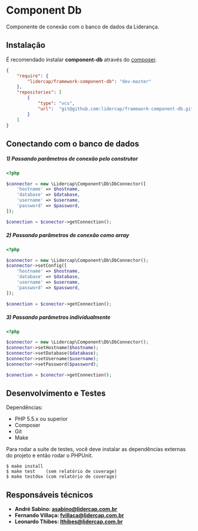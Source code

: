 Component Db
============

Componente de conexão com o banco de dados da Liderança.

Instalação
----------

É recomendado instalar **component-db** através do [composer](http://getcomposer.org).

```json
{
    "require": {
        "lidercap/framework-component-db": "dev-master"
    },
    "repositories": [
        {
            "type": "vcs",
            "url":  "git@github.com:lidercap/framework-component-db.git"
        }
    ]
}
```

Conectando com o banco de dados
-------------------------------

##### 1) Passando parâmetros de conexão pelo construtor

```php
<?php

$connector = new \Lidercap\Component\Db\DbConnector([
    'hostname' => $hostname,
    'database' => $database,
    'username' => $username,
    'password' => $password,
]);

$conection = $conector->getConnection();

```

##### 2) Passando parâmetros de conexão como array

```php
<?php

$connector = new \Lidercap\Component\Db\DbConnector();
$connector->setConfig([
    'hostname' => $hostname,
    'database' => $database,
    'username' => $username,
    'password' => $password,
]);

$conection = $conector->getConnection();

```

##### 3) Passando parâmetros individualmente

```php
<?php

$connector = new \Lidercap\Component\Db\DbConnector();
$connector->setHostname($hostname);
$connector->setDatabase($database);
$connector->setUsername($username);
$connector->setPassword($password);

$conection = $conector->getConnection();

```

Desenvolvimento e Testes
------------------------

Dependências:

 * PHP 5.5.x ou superior
 * Composer
 * Git
 * Make

Para rodar a suite de testes, você deve instalar as dependências externas do projeto e então rodar o PHPUnit.

    $ make install
    $ make test    (sem relatório de coverage)
    $ make testdox (com relatório de coverage)

Responsáveis técnicos
---------------------

 * **André Sabino: <asabino@lidercap.com.br>**
 * **Fernando Villaça: <fvillaca@lidercap.com.br>**
 * **Leonardo Thibes: <lthibes@lidercap.com.br>**
